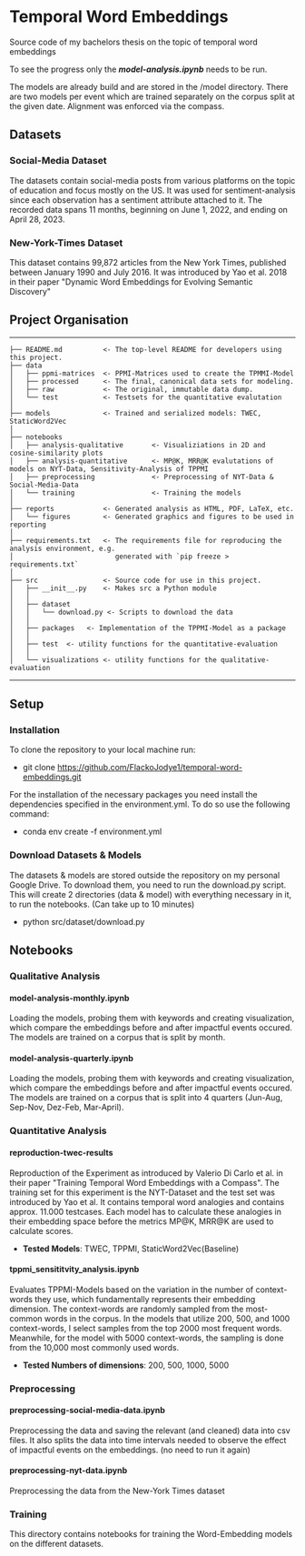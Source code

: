 # Temporal Word Embeddings

Source code of my bachelors thesis on the topic of temporal word embeddings

To see the progress only the ***model-analysis.ipynb*** needs to be run.

The models are already build and are stored in the /model directory. There are two models per event which are trained
separately on the corpus split at the given date. Alignment was enforced via the compass.

## Datasets

### Social-Media Dataset

The datasets contain social-media posts from various platforms on the topic of education and focus mostly on the US.
It was used for sentiment-analysis since each observation has a sentiment attribute attached to it.
The recorded data spans 11 months, beginning on June 1, 2022, and ending on April 28, 2023.

### New-York-Times Dataset

This dataset contains 99,872 articles from the New York Times, published between January 1990 and July 2016.
It was introduced by Yao et al. 2018 in their paper "Dynamic Word Embeddings for Evolving Semantic Discovery"

## Project Organisation

------------

    ├── README.md          <- The top-level README for developers using this project.
    ├── data
    │   ├── ppmi-matrices  <- PPMI-Matrices used to create the TPMMI-Model
    │   ├── processed      <- The final, canonical data sets for modeling.
    │   ├── raw            <- The original, immutable data dump.
    │   └── test           <- Testsets for the quantitative evalutation
    │
    ├── models             <- Trained and serialized models: TWEC, StaticWord2Vec
    │
    ├── notebooks
    │   ├── analysis-qualitative       <- Visualiziations in 2D and cosine-similarity plots
    │   ├── analysis-quantitative      <- MP@K, MRR@K evalutations of models on NYT-Data, Sensitivity-Analysis of TPPMI
    │   ├── preprocessing              <- Preprocessing of NYT-Data & Social-Media-Data
    │   └── training                   <- Training the models
    │
    ├── reports            <- Generated analysis as HTML, PDF, LaTeX, etc.
    │   └── figures        <- Generated graphics and figures to be used in reporting
    │
    ├── requirements.txt   <- The requirements file for reproducing the analysis environment, e.g.
    │                         generated with `pip freeze > requirements.txt`
    │
    ├── src                <- Source code for use in this project.
    │   ├── __init__.py    <- Makes src a Python module
    │   │
    │   ├── dataset           
    │   │   └── download.py <- Scripts to download the data
    │   │
    │   ├── packages   <- Implementation of the TPPMI-Model as a package
    │   │
    │   ├── test  <- utility functions for the quantitative-evaluation
    │   │
    │   └── visualizations <- utility functions for the qualitative-evaluation


--------

## Setup


### Installation

To clone the repository to your local machine run:

* git clone https://github.com/FlackoJodye1/temporal-word-embeddings.git

For the installation of the necessary packages you need install the dependencies specified in
the environment.yml. To do so use the following command:

* conda env create -f environment.yml

### Download Datasets & Models

The datasets & models are stored outside the repository on my personal Google Drive.
To download them, you need to run the download.py script.
This will create 2 directories (data & model) with everything necessary in it, to run the notebooks.
(Can take up to 10 minutes)

* python src/dataset/download.py

## Notebooks

### Qualitative Analysis

#### model-analysis-monthly.ipynb
Loading the models, probing them with keywords and creating visualization,
which compare the embeddings before and after impactful events occured.
The models are trained on a corpus that is split by month.

#### model-analysis-quarterly.ipynb
Loading the models, probing them with keywords and creating visualization,
which compare the embeddings before and after impactful events occured.
The models are trained on a corpus that is split into 4 quarters (Jun-Aug, Sep-Nov, Dez-Feb, Mar-April).

### Quantitative Analysis

#### reproduction-twec-results

Reproduction of the Experiment as introduced by Valerio Di Carlo et al. in their paper 
"Training Temporal Word Embeddings with a Compass". The training set for this experiment is the NYT-Dataset and the test set 
was introduced by Yao et al. It contains temporal word analogies and contains approx. 11.000 testcases.
Each model has to calculate these analogies in their embedding space before the metrics MP@K, MRR@K are used to calculate scores.

* **Tested Models**: TWEC, TPPMI, StaticWord2Vec(Baseline) 

#### tppmi_sensititvity_analysis.ipynb

Evaluates TPPMI-Models based on the variation in the number of context-words they use,
which fundamentally represents their embedding dimension.
The context-words are randomly sampled from the most-common words in the corpus.
In the models that utilize 200, 500, and 1000 context-words,
I select samples from the top 2000 most frequent words. Meanwhile,
for the model with 5000 context-words, the sampling is done from the 10,000 most commonly used words.

* **Tested Numbers of dimensions**: 200, 500, 1000, 5000

### Preprocessing

#### preprocessing-social-media-data.ipynb
Preprocessing the data and saving the relevant (and cleaned) data into csv files.
It also splits the data into time intervals needed to observe the effect of impactful events on the embeddings.
(no need to run it again)

#### preprocessing-nyt-data.ipynb

Preprocessing the data from the New-York Times dataset 

### Training

This directory contains notebooks for training the Word-Embedding models on the different datasets.